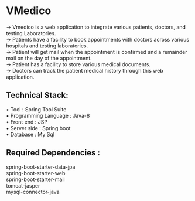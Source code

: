# VMedico

-> Vmedico is a web application to integrate various patients, doctors, and testing Laboratories.\
-> Patients have a facility to book appointments with doctors across various hospitals and testing laboratories.\
-> Patient will get mail when the appointment is confirmed and a remainder mail on the day of the appointment.\
-> Patient has a facility to store various medical documents.\
-> Doctors can track the patient medical history through this web application.

## Technical Stack:
•	Tool					:  Spring Tool Suite\
•	Programming Language	:  Java-8\
•	Front end				: JSP\
•	Server side			: Spring boot\
•	Database				: My Sql

## Required Dependencies :
spring-boot-starter-data-jpa\
spring-boot-starter-web\
spring-boot-starter-mail\
tomcat-jasper\
mysql-connector-java





